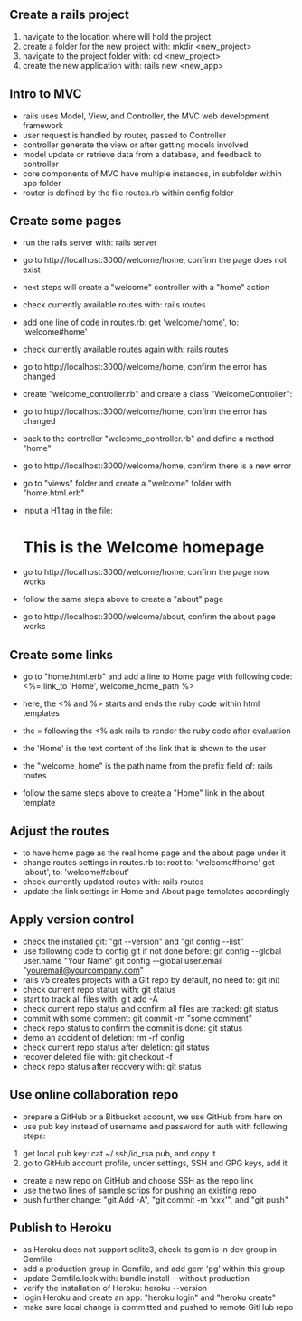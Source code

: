 ## Create a rails project
1. navigate to the location where will hold the project.
2. create a folder for the new project with: mkdir <new_project>
3. navigate to the project folder with: cd <new_project>
4. create the new application with: rails new <new_app>

## Intro to MVC
* rails uses Model, View, and Controller, the MVC web development framework
* user request is handled by router, passed to Controller
* controller generate the view or after getting models involved
* model update or retrieve data from a database, and feedback to controller
* core components of MVC have multiple instances, in subfolder within app folder
* router is defined by the file routes.rb within config folder

## Create some pages
* run the rails server with: rails server

* go to http://localhost:3000/welcome/home, confirm the page does not exist
* next steps will create a "welcome" controller with a "home" action
* check currently available routes with: rails routes
* add one line of code in routes.rb: get 'welcome/home', to: 'welcome#home'
* check currently available routes again with: rails routes
* go to http://localhost:3000/welcome/home, confirm the error has changed
* create "welcome_controller.rb" and create a class "WelcomeController":
* go to http://localhost:3000/welcome/home, confirm the error has changed
* back to the controller "welcome_controller.rb" and define a method "home"
* go to http://localhost:3000/welcome/home, confirm there is a new error
* go to "views" folder and create a "welcome" folder with "home.html.erb"
* Input a H1 tag in the file: <h1>This is the Welcome homepage</h1>
* go to http://localhost:3000/welcome/home, confirm the page now works

* follow the same steps above to create a "about" page
* go to http://localhost:3000/welcome/about, confirm the about page works

## Create some links
* go to "home.html.erb" and add a line to Home page with following code:
<%= link_to 'Home', welcome_home_path %>
* here, the <% and %> starts and ends the ruby code within html templates
* the = following the <% ask rails to render the ruby code after evaluation
* the 'Home' is the text content of the link that is shown to the user
* the "welcome_home" is the path name from the prefix field of: rails routes

* follow the same steps above to create a "Home" link in the about template

## Adjust the routes
* to have home page as the real home page and the about page under it
* change routes settings in routes.rb to:
root to: 'welcome#home'
get 'about', to: 'welcome#about'
* check currently updated routes with: rails routes
* update the link settings in Home and About page templates accordingly

## Apply version control
* check the installed git: "git --version" and "git config --list"
* use following code to config git if not done before:
git config --global user.name "Your Name"
git config --global user.email "youremail@yourcompany.com"
* rails v5 creates projects with a Git repo by default, no need to: git init
* check current repo status with: git status
* start to track all files with: git add -A
* check current repo status and confirm all files are tracked: git status
* commit with some comment: git commit -m "some comment"
* check repo status to confirm the commit is done: git status
* demo an accident of deletion: rm -rf config
* check current repo status after deletion: git status
* recover deleted file with: git checkout -f
* check repo status after recovery with: git status

## Use online collaboration repo
* prepare a GitHub or a Bitbucket account, we use GitHub from here on
* use pub key instead of username and password for auth with following steps:
1. get local pub key: cat ~/.ssh/id_rsa.pub, and copy it
2. go to GitHub account profile, under settings, SSH and GPG keys, add it
* create a new repo on GitHub and choose SSH as the repo link
* use the two lines of sample scrips for pushing an existing repo
* push further change: "git Add -A", "git commit -m 'xxx'", and "git push"

## Publish to Heroku
* as Heroku does not support sqlite3, check its gem is in dev group in Gemfile
* add a production group in Gemfile, and add gem 'pg' within this group
* update Gemfile.lock with: bundle install --without production
* verify the installation of Heroku: heroku --version
* login Heroku and create an app: "heroku login" and "heroku create"
* make sure local change is committed and pushed to remote GitHub repo 
